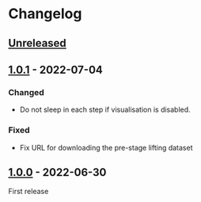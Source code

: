 # Changelog

## [Unreleased]

## [1.0.1] - 2022-07-04
### Changed
- Do not sleep in each step if visualisation is disabled.

### Fixed
- Fix URL for downloading the pre-stage lifting dataset


## [1.0.0] - 2022-06-30

First release


[Unreleased]: https://github.com/rr-learning/rrc_2022_datasets/compare/v1.0.1...HEAD
[1.0.1]: https://github.com/rr-learning/rrc_2022_datasets/compare/v1.0.0...v1.0.1
[1.0.0]: https://github.com/rr-learning/rrc_2022_datasets/releases/tag/v1.0.0

